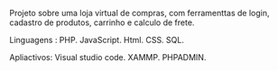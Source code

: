 Projeto sobre uma loja virtual de compras, com ferramenttas de login, cadastro de produtos, carrinho e calculo de frete.

Linguagens :
PHP.
JavaScript.
Html.
CSS.
SQL.

Apliactivos:
Visual studio code.
XAMMP.
PHPADMIN.
